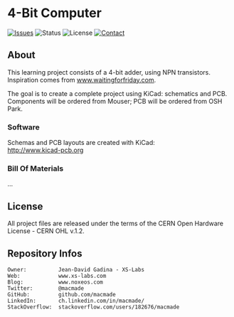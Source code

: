 4-Bit Computer
==============

[![Issues](http://img.shields.io/github/issues/macmade/4-bit.svg?style=flat)](https://github.com/macmade/4-bit/issues)
![Status](https://img.shields.io/badge/status-active-brightgreen.svg?style=flat)
![License](https://img.shields.io/badge/license-ohl-brightgreen.svg?style=flat)
[![Contact](https://img.shields.io/badge/contact-@macmade-blue.svg?style=flat)](https://twitter.com/macmade)

About
-----

This learning project consists of a 4-bit adder, using NPN transistors.  
Inspiration comes from www.waitingforfriday.com.

The goal is to create a complete project using KiCad: schematics and PCB.  
Components will be ordered from Mouser; PCB will be ordered from OSH Park.

### Software

Schemas and PCB layouts are created with KiCad:  
http://www.kicad-pcb.org

### Bill Of Materials

...


License
-------

All project files are released under the terms of the CERN Open Hardware License - CERN OHL v.1.2.

Repository Infos
----------------

    Owner:			Jean-David Gadina - XS-Labs
    Web:			www.xs-labs.com
    Blog:			www.noxeos.com
    Twitter:		@macmade
    GitHub:			github.com/macmade
    LinkedIn:		ch.linkedin.com/in/macmade/
    StackOverflow:	stackoverflow.com/users/182676/macmade

